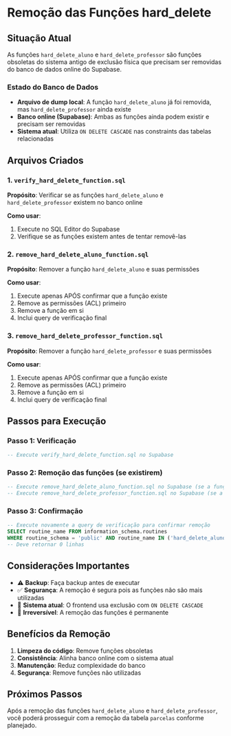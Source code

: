 # Remoção das Funções hard_delete

## Situação Atual

As funções `hard_delete_aluno` e `hard_delete_professor` são funções obsoletas do sistema antigo de exclusão física que precisam ser removidas do banco de dados online do Supabase.

### Estado do Banco de Dados

- **Arquivo de dump local**: A função `hard_delete_aluno` já foi removida, mas `hard_delete_professor` ainda existe
- **Banco online (Supabase)**: Ambas as funções ainda podem existir e precisam ser removidas
- **Sistema atual**: Utiliza `ON DELETE CASCADE` nas constraints das tabelas relacionadas

## Arquivos Criados

### 1. `verify_hard_delete_function.sql`
**Propósito**: Verificar se as funções `hard_delete_aluno` e `hard_delete_professor` existem no banco online

**Como usar**:
1. Execute no SQL Editor do Supabase
2. Verifique se as funções existem antes de tentar removê-las

### 2. `remove_hard_delete_aluno_function.sql`
**Propósito**: Remover a função `hard_delete_aluno` e suas permissões

**Como usar**:
1. Execute apenas APÓS confirmar que a função existe
2. Remove as permissões (ACL) primeiro
3. Remove a função em si
4. Inclui query de verificação final

### 3. `remove_hard_delete_professor_function.sql`
**Propósito**: Remover a função `hard_delete_professor` e suas permissões

**Como usar**:
1. Execute apenas APÓS confirmar que a função existe
2. Remove as permissões (ACL) primeiro
3. Remove a função em si
4. Inclui query de verificação final

## Passos para Execução

### Passo 1: Verificação
```sql
-- Execute verify_hard_delete_function.sql no Supabase
```

### Passo 2: Remoção das funções (se existirem)
```sql
-- Execute remove_hard_delete_aluno_function.sql no Supabase (se a função existir)
-- Execute remove_hard_delete_professor_function.sql no Supabase (se a função existir)
```

### Passo 3: Confirmação
```sql
-- Execute novamente a query de verificação para confirmar remoção
SELECT routine_name FROM information_schema.routines 
WHERE routine_schema = 'public' AND routine_name IN ('hard_delete_aluno', 'hard_delete_professor');
-- Deve retornar 0 linhas
```

## Considerações Importantes

- ⚠️ **Backup**: Faça backup antes de executar
- ✅ **Segurança**: A remoção é segura pois as funções não são mais utilizadas
- 🔄 **Sistema atual**: O frontend usa exclusão com `ON DELETE CASCADE`
- 📝 **Irreversível**: A remoção das funções é permanente

## Benefícios da Remoção

1. **Limpeza do código**: Remove funções obsoletas
2. **Consistência**: Alinha banco online com o sistema atual
3. **Manutenção**: Reduz complexidade do banco
4. **Segurança**: Remove funções não utilizadas

## Próximos Passos

Após a remoção das funções `hard_delete_aluno` e `hard_delete_professor`, você poderá prosseguir com a remoção da tabela `parcelas` conforme planejado.